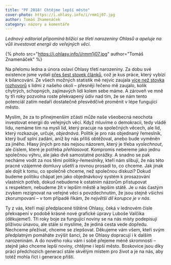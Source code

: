 ```yaml
---
title: "PF 2018! Chtějme lepší město"
cover-photo: https://i.ohlasy.info/i/rmm1j07.jpg
author: Tomáš Znamenáček
category: názory a komentáře
---
```


*Lednový editorial připomíná blížící se třetí narozeniny Ohlasů a apeluje na vůli investovat energii do veřejných věcí.*

{% photo src="https://i.ohlasy.info/i/rmm1j07.jpg" author="Tomáš Znamenáček" %}

Na přelomu ledna a února oslaví Ohlasy třetí narozeniny. Za dobu své existence jsme vydali [přes šest stovek článků](http://archiv.ohlasy.info), což je kus práce, který vybízí k bilancování. Ze všech možných statistik mě nejvíc zaujala [více než stovka rozhovorů](http://archiv.ohlasy.info/?rubrika=rozhovory) s lidmi z našeho okolí – přesněji řečeno mě zaujalo, kolik chytrých, schopných, zajímavých lidí kolem sebe máme. A zároveň ve mně ty tři roky pozvolna roste překvapený údiv nad tím, že se nám tento potenciál zatím nedaří dostatečně přesvědčivě proměnit v lépe fungující město.

Myslím, že za to přinejmenším zčásti může naše všeobecná neochota investovat energii do veřejných věcí. Když mluvíme o demokracii, tedy vládě lidu, nemáme tím na mysli lid, který pracuje na společných věcech, ale lid, který rozkazuje, určuje, *objednává*. Politik je pro nás objednaný řemeslník, který buď splní zadání, aniž by nás příliš obtěžoval, anebo bude vyměněn za jiného. Hlasy jiných pro nás nejsou názorem, který je třeba *vyslechnout*, ale číslem, které je potřeba *přehlasovat*. Kompromis nebereme jako jednu společnou výhru, ale jako dvě samostatné porážky. A snadno se pak necháme vodit za nos těmi politiky-řemeslníky, kteří nám slibují, že nás této pracné vzájemné domluvy ušetří a rovnou prosadí to, co chceme. Jak jinak ale dojít k tomu, co společně chceme, než společnou diskuzí? Dokud budeme politiku chápat jen jako objednávkový systém k prosazování vlastních potřeb, dokud nebudeme k ostatním názorům přistupovat s respektem, nebudeme žít v lepším městě a lepším státě. Je u nás častým zvykem rezignovat na veřejné věci s povzdechnutím, že jsou stejně všichni zkorumpovaní – v tom případě říkám, že *největší díl korupce je v nás*.

Ty z vás, kteří mají předplacené tištěné Ohlasy, čeká v lednovém čísle překvapení v podobě krásné nové grafické úpravy Luboše Valčika (děkujeme!). Tři roky boje za fungující noviny se na nás místy podepisují plíživou únavou, ale stále si myslíme, že jediná cesta vede dopředu. Nechceme přežívat, chceme se zlepšovat. Děkujeme vám všem, kteří svým předplatným pomáháte zvýšit šanci, že se Ohlasy dopracují i k dalším narozeninám. A do nového roku vám i sobě přejeme méně skromnosti – stejně jako chceme lepší noviny, chtějme i lepší město. Boskovice jsou díky práci předchozích generací stále skvělým místem pro život a je na nás, aby totéž mohla říct i generace příští.

